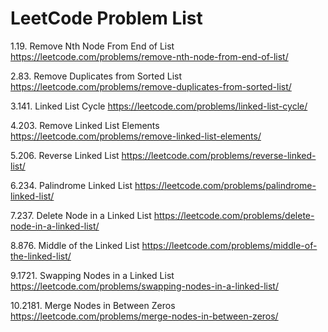 # LeetCode Problem List

1.19. Remove Nth Node From End of List
    https://leetcode.com/problems/remove-nth-node-from-end-of-list/

2.83. Remove Duplicates from Sorted List
    https://leetcode.com/problems/remove-duplicates-from-sorted-list/

3.141. Linked List Cycle
    https://leetcode.com/problems/linked-list-cycle/

4.203. Remove Linked List Elements
    https://leetcode.com/problems/remove-linked-list-elements/

5.206. Reverse Linked List
    https://leetcode.com/problems/reverse-linked-list/

6.234. Palindrome Linked List
    https://leetcode.com/problems/palindrome-linked-list/

7.237. Delete Node in a Linked List
    https://leetcode.com/problems/delete-node-in-a-linked-list/

8.876. Middle of the Linked List
    https://leetcode.com/problems/middle-of-the-linked-list/

9.1721. Swapping Nodes in a Linked List
    https://leetcode.com/problems/swapping-nodes-in-a-linked-list/

10.2181. Merge Nodes in Between Zeros
    https://leetcode.com/problems/merge-nodes-in-between-zeros/

